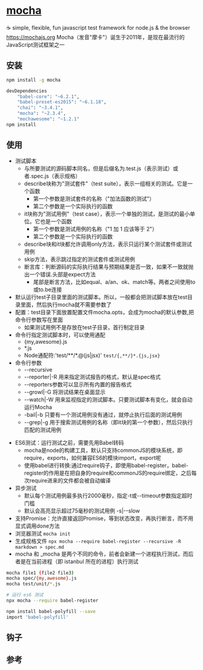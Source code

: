 # [mocha](https://github.com/mochajs/mocha)

☕️ simple, flexible, fun javascript test framework for node.js & the browser https://mochajs.org
Mocha（发音"摩卡"）诞生于2011年，是现在最流行的JavaScript测试框架之一

## 安装

```sh
npm install -g mocha

devDependencies
    "babel-core": "~6.2.1",
    "babel-preset-es2015": "~6.1.18",
    "chai": "~3.4.1",
    "mocha": "~2.3.4",
    "mochawesome": "~1.2.1"
npm install
```

## 使用

* 测试脚本
  - 与所要测试的源码脚本同名，但是后缀名为.test.js（表示测试）或者.spec.js（表示规格）
  - describe块称为"测试套件"（test suite），表示一组相关的测试。它是一个函数
    + 第一个参数是测试套件的名称（"加法函数的测试"）
    + 第二个参数是一个实际执行的函数
  - it块称为"测试用例"（test case），表示一个单独的测试，是测试的最小单位。它也是一个函数
    + 第一个参数是测试用例的名称（"1 加 1 应该等于 2"）
    + 第二个参数是一个实际执行的函数
  - describe块和it块都允许调用only方法，表示只运行某个测试套件或测试用例
  - skip方法，表示跳过指定的测试套件或测试用例
  - 断言库：判断源码的实际执行结果与预期结果是否一致，如果不一致就抛出一个错误.头部是expect方法
    + 尾部是断言方法，比如equal、a/an、ok、match等。两者之间使用to或to.be连接
* 默认运行test子目录里面的测试脚本。所以，一般都会把测试脚本放在test目录里面，然后执行mocha就不需要参数了
* 配置：test目录下面放置配置文件mocha.opts，会成为mocha的默认参数,把命令行参数写在里面
  - 如果测试用例不是存放在test子目录，首行制定目录
* 命令行指定测试脚本时，可以使用通配
  - {my,awesome}.js
  - *.js
  - Node通配符:'test/**/*.@(js|jsx)' `test/{,**/}*.{js,jsx}`
* 命令行参数
  - --recursive
  - --reporter|-R 用来指定测试报告的格式，默认是spec格式
  - --reporters参数可以显示所有内置的报告格式
  - --growl|-G 将测试结果在桌面显示
  - --watch|-W 用来监视指定的测试脚本。只要测试脚本有变化，就会自动运行Mocha
  - -bail|-b 只要有一个测试用例没有通过，就停止执行后面的测试用例
  - --grep|-g 用于搜索测试用例的名称（即it块的第一个参数），然后只执行匹配的测试用例
- ES6测试：运行测试之前，需要先用Babel转码
  + mocha是node的构建工具，默认只支持commonJS的模块系统，即require，exports，如何兼容ES6的模块import，export呢
  + 使用babel进行转换:通过require钩子，即使用babel-register，babel-register的作用是在把自身的require和commonJS的require绑定，之后每次require进来的文件都会被自动编译
- 异步测试
  + 默认每个测试用例最多执行2000毫秒，指定-t或--timeout参数指定超时门槛
  + 默认会高亮显示超过75毫秒的测试用例 -s|--slow
- 支持Promise：允许直接返回Promise，等到状态改变，再执行断言，而不用显式调用done方法
- 浏览器测试 `mocha init`
- 生成规格文件 `npx mocha --require babel-register --recursive -R markdown > spec.md`
- mocha 和 _mocha 是两个不同的命令，前者会新建一个进程执行测试，而后者是在当前进程（即 istanbul 所在的进程）执行测试

```sh
mocha file1 (file2 file3)
mocha spec/{my,awesome}.js
mocha test/unit/*.js

# 运行 es6 测试
npx mocha --require babel-register

npm install babel-polyfill --save
import 'babel-polyfill'
```

## 钩子


## 参考
